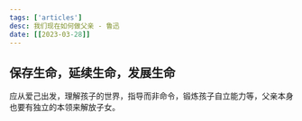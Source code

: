 ```yaml
---
tags: ['articles']
desc: 我们现在如何做父亲 - 鲁迅
date: [[2023-03-28]]
---
```


## 保存生命，延续生命，发展生命 

应从爱己出发，理解孩子的世界，指导而非命令，锻炼孩子自立能力等，父亲本身也要有独立的本领来解放子女。






















